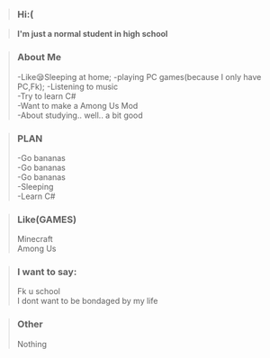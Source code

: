 >### Hi:(  



  



  
>**I'm just a normal student in high school**  


  
>### About Me  
>-Like😪Sleeping at home;
>-playing PC games(because I only have PC,Fk);
>-Listening to music   
>-Try to learn C#  
>-Want to make a Among Us Mod  
>-About studying.. well.. a bit good  


  
>### PLAN  
>-Go bananas  
>-Go bananas  
>-Go bananas  
>-Sleeping  
>-Learn C#  


  



>### Like(GAMES)  
>Minecraft  
>Among Us  



  
>### I want to say:  
>Fk u school  
>I dont want to be bondaged by my life  


  
>### Other  
>Nothing  
